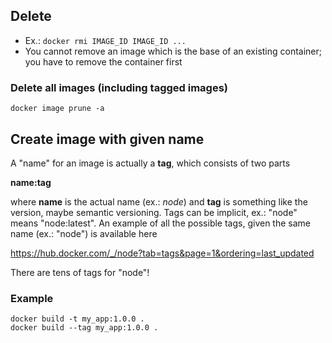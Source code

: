## Delete

- Ex.: `docker rmi IMAGE_ID IMAGE_ID ...`
- You cannot remove an image which is the base of an existing container; you have to remove the container first

### Delete all images (including tagged images)

```
docker image prune -a
```

## Create image with given name

A "name" for an image is actually a **tag**, which consists of two parts

**name:tag**

where **name** is the actual name (ex.: *node*) and **tag** is something like the version, maybe semantic versioning. Tags can be implicit, ex.: "node" means "node:latest". An example of all the possible tags, given the same name (ex.: "node") is available here

https://hub.docker.com/_/node?tab=tags&page=1&ordering=last_updated

There are tens of tags for "node"!

### Example
```
docker build -t my_app:1.0.0 .
docker build --tag my_app:1.0.0 .
```
